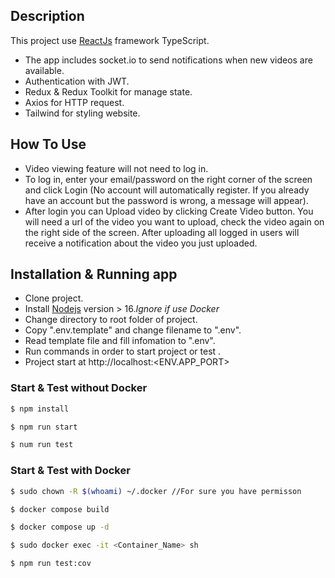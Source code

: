 
## Description

This project use [ReactJs](https://react.dev/) framework TypeScript.
- The app includes socket.io to send notifications when new videos are available.
- Authentication with JWT.
- Redux & Redux Toolkit for manage state.
- Axios for HTTP request.
- Tailwind for styling website.

## How To Use
- Video viewing feature will not need to log in.
- To log in, enter your email/password on the right corner of the screen and click Login (No account will automatically register. If you already have an account but the password is wrong, a message will appear).
- After login you can Upload video by clicking Create Video button. You will need a url of the video you want to upload, check the video again on the right side of the screen. After uploading all logged in users will receive a notification about the video you just uploaded.
## Installation & Running app
- Clone project.
- Install [Nodejs](https://nodejs.org/en) version > 16.*Ignore if use Docker*
- Change directory to root folder of project.
- Copy ".env.template" and change filename to ".env".
- Read template file and fill infomation to ".env".
- Run commands in order to start project or test .
- Project start at http://localhost:<ENV.APP_PORT>

### Start & Test without Docker
```bash
$ npm install

$ npm run start

$ num run test
```

### Start & Test with Docker
```bash
$ sudo chown -R $(whoami) ~/.docker //For sure you have permisson

$ docker compose build

$ docker compose up -d

$ sudo docker exec -it <Container_Name> sh 

$ npm run test:cov 

```